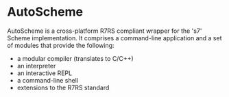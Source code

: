 # AutoScheme

AutoScheme is a cross-platform R7RS compliant wrapper for the 's7' Scheme implementation.  It comprises a command-line application and a set of modules that provide the following:
- a modular compiler (translates to C/C++)
- an interpreter
- an interactive REPL
- a command-line shell
- extensions to the R7RS standard
